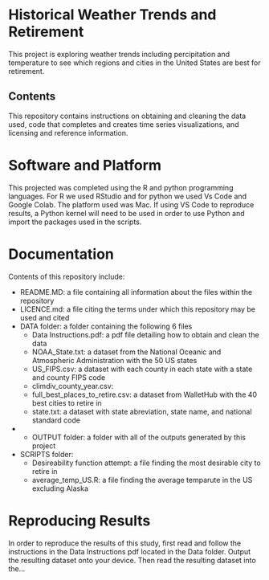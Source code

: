 # Historical Weather Trends and Retirement

This project is exploring weather trends including percipitation and temperature to see which regions and cities in the United States are best for retirement. 

## Contents

This repository contains instructions on obtaining and cleaning the data used, code that completes and creates time series visualizations, and licensing and reference information.

# Software and Platform

This projected was completed using the R and python programming languages. For R we used RStudio and for python we used Vs Code and Google Colab. The platform used was Mac. If using VS Code to reproduce results, a Python kernel will need to be used in order to use Python and  import the packages used in the scripts.

# Documentation

Contents of this repository include:

- README.MD: a file containing all information about the files within the repository
- LICENCE.md: a file citing the terms under which this repository may be used and cited
- DATA folder: a folder containing the following 6 files
  - Data Instructions.pdf: a pdf file detailing how to obtain and clean the data
  - NOAA_State.txt: a dataset from the National Oceanic and Atmospheric Administration with the 50 US states
  - US_FIPS.csv: a dataset with each county in each state with a state and county FIPS code
  - climdiv_county_year.csv:
  - full_best_places_to_retire.csv: a dataset from WalletHub with the 40 best cities to retire in
  - state.txt: a dataset with state abreviation, state name, and national standard code
- - OUTPUT folder: a folder with all of the outputs generated by this project
- SCRIPTS folder:
  - Desireability function attempt: a file finding the most desirable city to retire in
  - average_temp_US.R: a file finding the average temparute in the US excluding Alaska

# Reproducing Results

In order to reproduce the results of this study, first read and follow the instructions in the Data Instructions pdf located in the Data folder. Output the resulting dataset onto your device. Then read the resulting dataset into the...


